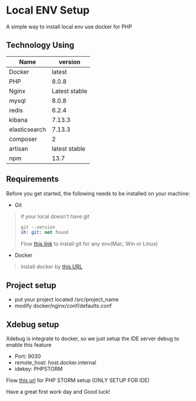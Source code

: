 # Local ENV Setup
A simple way to install local env use docker for PHP

## Technology Using
| Name | version  |
| ------- | --- | 
| Docker | latest | 
| PHP | 8.0.8 |
| Nginx | Latest stable |
| mysql | 8.0.8 | 
| redis | 6.2.4 |
| kibana | 7.13.3 |
| elasticsearch | 7.13.3 |
| composer | 2 | 
| artisan | latest stable |
| npm | 13.7 |

## Requirements 
Before you get started, the following needs to be installed on your machine:
* Git 
> if your local doesn't have git
> ```s
> git --version 
> sh: git: not found
> ```
> Flow [this link](https://www.atlassian.com/git/tutorials/install-git) to install git for any env(Mac, Win or Linux) 
* Docker
> Install docker by [this URL](https://www.docker.com/products/docker-desktop)

## Project setup 
* put your project located /src/project_name
* modify docker/nginx/conf/defaults.conf

## Xdebug setup 
Xdebug is integrate to docker, so we just setup the IDE server debug to enable this feature 
* Port: 9030 
* remote_host: host.docker.internal
* idekey: PHPSTORM

Flow [this url](https://thecodingmachine.io/configuring-xdebug-phpstorm-docker) for PHP STORM setup (ONLY SETUP FOR IDE)

Have a great first work day and Good luck!





